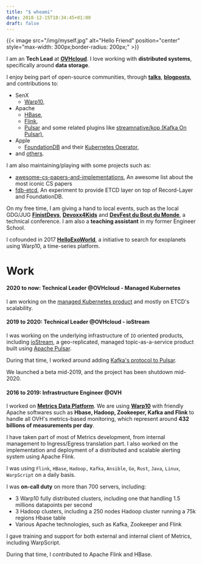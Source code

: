 ```yaml
---
title: "$ whoami"
date: 2018-12-15T18:34:45+01:00
draft: false
---
```


{{< image src="/img/myself.jpg" alt="Hello Friend" position="center" style="max-width: 300px;border-radius: 200px;" >}}

I am an **Tech Lead** at **[OVHcloud](https://www.ovhcloud.com)**. I love working with **distributed systems**, specifically around **data storage**.

I enjoy being part of open-source communities, through **[talks](/talks)**, **[blogposts](/posts)**, and contributions to:

* SenX
    * [Warp10](https://github.com/senx/warp10-platform/commits?author=PierreZ),
* Apache
    * [HBase](https://github.com/apache/hbase/commits/master?author=PierreZ),
    * [Flink](https://github.com/apache/flink/commits/master?author=PierreZ),
    * [Pulsar](https://github.com/apache/pulsar/commits/master?author=PierreZ) and some related plugins like [streamnative/kop (Kafka On Pulsar)](https://github.com/streamnative/kop/commits/master?author=PierreZ),
* Apple
    * [FoundationDB](https://github.com/apple/foundationdb/commits/master?author=PierreZ) and their [Kubernetes Operator](https://github.com/FoundationDB/fdb-kubernetes-operator/commits/master?author=PierreZ),
* and [others](https://github.com/PierreZ/).

I am also maintaining/playing with some projects such as:

* [awesome-cs-papers-and-implementations](https://github.com/PierreZ/awesome-cs-papers-and-implementations), An awesome list about the most iconic CS papers
* [fdb-etcd](https://github.com/PierreZ/fdb-etcd), An experiment to provide ETCD layer on top of Record-Layer and FoundationDB.

On my free time, I am giving a hand to local events, such as the local GDG/JUG **[FinistDevs](https://finistdevs.org/)**, **[Devoxx4Kids](https://twitter.com/devoxx4kidsbes)** and **[DevFest du Bout du Monde](https://devfest.duboutdumonde.bzh/)**, a technical conference. I am also a **teaching assistant** in my former Engineer School.

I cofounded in 2017 **[HelloExoWorld](https://helloexo.world/)**, a initiative to search for exoplanets using Warp10, a time-series platform.

# Work

#### 2020 to now: Technical Leader @OVHcloud - Managed Kubernetes

I am  working on the [managed Kubernetes product](https://www.ovhcloud.com/en-gb/public-cloud/kubernetes/) and mostly on ETCD's scalability.

#### 2019 to 2020: Technical Leader @OVHcloud - ioStream

I was working on the underlying infrastructure of `IO` oriented products, including [ioStream](https://labs.ovh.com/iostream), a geo-replicated, managed topic-as-a-service product built using [Apache Pulsar](https://pulsar.apache.org).

During that time, I worked around adding [Kafka's protocol to Pulsar](/posts/announcing-kop/).

We launched a beta mid-2019, and the project has been shutdown mid-2020.

#### 2016 to 2019: Infrastructure Engineer @OVH

I worked on **[Metrics Data Platform](https://www.ovh.com/fr/data-platforms/metrics/)**. We are using **[Warp10](http://www.warp10.io/)** with friendly Apache softwares such as **Hbase, Hadoop, Zookeeper, Kafka and Flink** to handle all OVH's metrics-based monitoring, which represent around **432 billions of measurements per day**.

I have taken part of most of Metrics development, from internal management to Ingress/Egress translation part. I also worked on the implementation and deployment of a distributed and scalable alerting system using Apache Flink.

I was using `Flink`, `HBase`, `Hadoop,` `Kafka`, `Ansible`, `Go`, `Rust`, `Java`, `Linux`, `WarpScript` on a daily basis.

I was **on-call duty** on more than 700 servers, including:

* 3 Warp10 fully distributed clusters, including one that handling 1.5 millions datapoints per second
* 3 Hadoop clusters, including a 250 nodes Hadoop cluster running a 75k regions Hbase table
* Various Apache technologies, such as Kafka, Zookeeper and Flink

I gave training and support for both external and internal client of Metrics, including WarpScript.

During that time, I contributed to Apache Flink and HBase.
